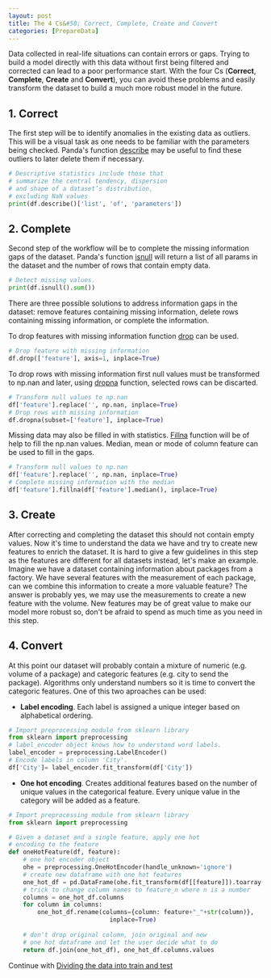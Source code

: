 ```yaml
---
layout: post
title: The 4 Cs&#58; Correct, Complete, Create and Convert
categories: [PrepareData]
---
```


Data collected in real-life situations can contain errors or gaps. Trying to build a model directly with this data without first being filtered and corrected can lead to a poor performance start. With the four Cs (**Correct**, **Complete**, **Create** and **Convert**), you can avoid these problems and easily transform the dataset to build a much more robust model in the future.

## 1. Correct
The first step will be to identify anomalies in the existing data as outliers. This will be a visual task as one needs to be familiar with the parameters being checked. Panda's function [describe](https://pandas.pydata.org/docs/reference/api/pandas.DataFrame.describe.html) may be useful to find these outliers to later delete them if necessary.

```python
# Descriptive statistics include those that
# summarize the central tendency, dispersion
# and shape of a dataset’s distribution, 
# excluding NaN values
print(df.describe()['list', 'of', 'parameters'])
```

## 2. Complete
Second step of the workflow will be to complete the missing information gaps of the dataset. Panda's function [isnull](https://pandas.pydata.org/docs/reference/api/pandas.DataFrame.isnull.html) will return a list of all params in the dataset and the number of rows that contain empty data.

```python
# Detect missing values.
print(df.isnull().sum())
```

There are three possible solutions to address information gaps in the dataset: remove features containing missing information, delete rows containing missing information, or complete the information.

To drop features with missing information function [drop](https://pandas.pydata.org/docs/reference/api/pandas.DataFrame.drop.html) can be used.

```python
# Drop feature with missing information
df.drop(['feature'], axis=1, inplace=True)
```

To drop rows with missing information first null values must be transformed to np.nan and later, using [dropna](https://pandas.pydata.org/docs/reference/api/pandas.DataFrame.dropna.html) function, selected rows can be discarted.
```python
# Transform null values to np.nan
df['feature'].replace('', np.nan, inplace=True)
# Drop rows with missing information
df.dropna(subset=['feature'], inplace=True)
```

Missing data may also be filled in with statistics. [Fillna](https://pandas.pydata.org/docs/reference/api/pandas.DataFrame.fillna.html) function will be of help to fill the np.nan values. Median, mean or mode of column feature can be used to fill in the gaps.

```python
# Transform null values to np.nan
df['feature'].replace('', np.nan, inplace=True)
# Complete missing information with the median
df['feature'].fillna(df['feature'].median(), inplace=True)
```

## 3. Create

After correcting and completing the dataset this should not contain empty values. Now it's time to understand the data we have and try to create new features to enrich the dataset. It is hard to give a few guidelines in this step as the features are different for all datasets instead, let's make an example. Imagine we have a dataset containing information about packages from a factory. We have several features with the measurement of each package, can we combine this information to create a more valuable feature? The answer is probably yes, we may use the measurements to create a new feature with the volume. New features may be of great value to make our model more robust so, don't be afraid to spend as much time as you need in this step.

## 4. Convert

At this point our dataset will probably contain a mixture of numeric (e.g. volume of a package) and categoric features (e.g. city to send the package). Algorithms only understand numbers so it is time to convert the categoric features. One of this two aproaches can be used:

* **Label encoding**. Each label is assigned a unique integer based on alphabetical ordering.

```python
# Import preprocessing module from sklearn library
from sklearn import preprocessing
# label_encoder object knows how to understand word labels. 
label_encoder = preprocessing.LabelEncoder()
# Encode labels in column 'City'. 
df['City']= label_encoder.fit_transform(df['City'])
```

* **One hot encoding**. Creates additional features based on the number of unique values in the categorical feature. Every unique value in the category will be added as a feature. 

```python
# Import preprocessing module from sklearn library
from sklearn import preprocessing

# Given a dataset and a single feature, apply one hot 
# encoding to the feature
def oneHotFeature(df, feature):
    # one hot encoder object
    ohe = preprocessing.OneHotEncoder(handle_unknown='ignore')
    # create new dataframe with one hot features
    one_hot_df = pd.DataFrame(ohe.fit_transform(df[[feature]]).toarray())
    # trick to change column names to feature_n where n is a number
    columns = one_hot_df.columns
    for column in columns:
        one_hot_df.rename(columns={column: feature+"_"+str(column)},
         					inplace=True)
    
    # don't drop original column, join original and new 
    # one hot dataframe and let the user decide what to do
    return df.join(one_hot_df), one_hot_df.columns.values
``` 

Continue with [Dividing the data into train and test](/train-test/)